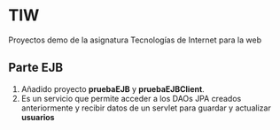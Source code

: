 TIW
===

Proyectos demo de la asignatura Tecnologías de Internet para la web
 
## Parte EJB

1. Añadido proyecto **pruebaEJB** y **pruebaEJBClient**.
2. Es un servicio que permite acceder a los DAOs JPA creados anteriormente y recibir datos de un servlet para guardar y actualizar  **usuarios**